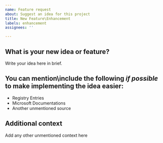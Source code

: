 ```yaml
---
name: Feature request
about: Suggest an idea for this project
title: New Feature\Enhancement
labels: enhancement
assignees: ''

---
```


## **What is your new idea or feature?**
Write your idea here in brief.

## **You can mention\include the following *if possible* to make implementing the idea easier:**
- Registry Entries
- Microsoft Documentations
- Another unmentioned source

## **Additional context**
Add any other unmentioned context here
